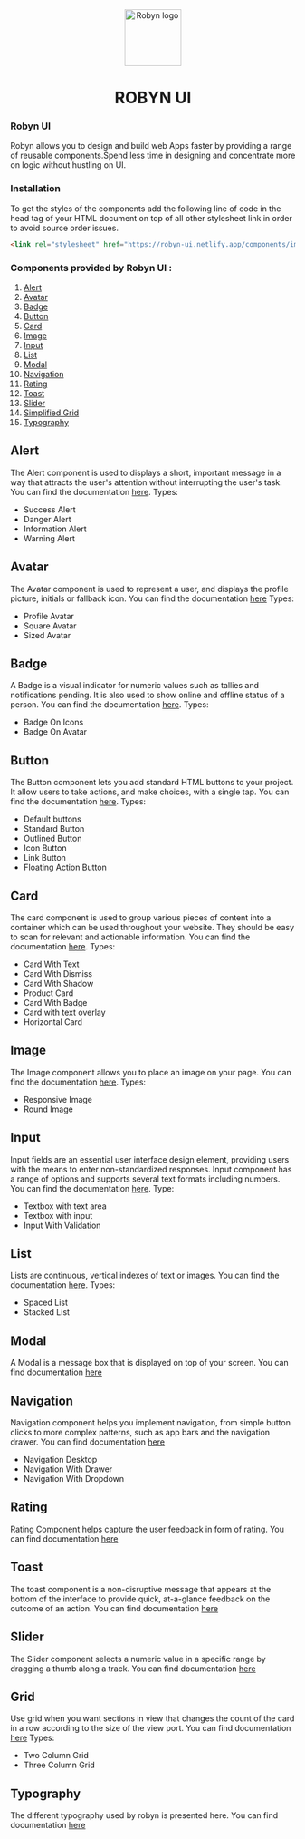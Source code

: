 <div align="center">
  <img src="./" height="100" width="100" alt="Robyn logo"/>
  
# ROBYN UI
</div>



### Robyn UI
Robyn allows you to design and build web Apps faster by providing a range of reusable components.Spend less time in designing and concentrate more on logic without hustling on UI.

### Installation
To get the styles of the components add the following line of code in the head tag of your HTML document on top of all other stylesheet link in order to avoid source order issues.
```html
<link rel="stylesheet" href="https://robyn-ui.netlify.app/components/import.css">
```

### Components provided by Robyn UI :
1.  [Alert](#alert)
2.  [Avatar](#avatar)
3.  [Badge](#badge)
4.  [Button](#button)
5.  [Card](#card)
6.  [Image](#image)
7.  [Input](#input)
8.  [List](#list)
9.  [Modal](#modal)
10. [Navigation](#navigation)
11. [Rating](#rating)
12. [Toast](#toast)
13. [Slider](#slider)
14. [Simplified Grid](#Grid)
15. [Typography](#typography)

## Alert
The Alert component is used to displays a short, important message in a way that attracts the user's attention without interrupting the user's task.
You can find the documentation [here](https://robyn-ui.netlify.app/components/alert/alert.html).
Types:
- Success Alert
- Danger Alert
- Information Alert
- Warning Alert

## Avatar
The Avatar component is used to represent a user, and displays the profile picture, initials or fallback icon.
You can find the documentation [here](https://robyn-ui.netlify.app/components/avatar/avatar.html)
Types:
- Profile Avatar
- Square Avatar
- Sized Avatar

## Badge
A Badge is a visual indicator for numeric values such as tallies and notifications pending. It is also used to show online and offline status of a person.
You can find the documentation [here](https://robyn-ui.netlify.app/components/badge/badge.html).
Types:
- Badge On Icons
- Badge On Avatar

## Button
The Button component lets you add standard HTML buttons to your project. It allow users to take actions, and make choices, with a single tap.
You can find the documentation [here](https://robyn-ui.netlify.app/components/buttons/button.html).
Types:
- Default buttons
- Standard Button
- Outlined Button
- Icon Button
- Link Button
- Floating Action Button

## Card
The card component is used to group various pieces of content into a container which can be used throughout your website. They should be easy to scan for relevant and actionable information.
You can find the documentation [here](https://robyn-ui.netlify.app/components/card/card.html).
Types:
- Card With Text
- Card With Dismiss
- Card With Shadow
- Product Card
- Card With Badge
- Card with text overlay
- Horizontal Card

## Image
The Image component allows you to place an image on your page.
You can find the documentation [here](https://robyn-ui.netlify.app/components/image/image.html).
Types:
- Responsive Image
- Round Image


## Input
Input fields are an essential user interface design element, providing users with the means to enter non-standardized responses. Input component has a range of options and supports several text formats including numbers.
You can find the documentation [here](https://robyn-ui.netlify.app/components/input/input.html).
Type:
- Textbox with text area
- Textbox with input
- Input With Validation

## List
Lists are continuous, vertical indexes of text or images. 
You can find the documentation [here](https://robyn-ui.netlify.app/components/list/list.html).
Types:
- Spaced List
- Stacked List

## Modal 
A Modal is a message box that is displayed on top of your screen.
You can find documentation [here](https://robyn-ui.netlify.app/components/modal/modal.html)

## Navigation
Navigation component helps you implement navigation, from simple button clicks to more complex patterns, such as app bars and the navigation drawer. 
You can find documentation [here](https://robyn-ui.netlify.app/components/navigation/navigation.html)
- Navigation Desktop
- Navigation With Drawer
- Navigation With Dropdown

## Rating
Rating Component helps capture the user feedback in form of rating.
You can find documentation [here](https://robyn-ui.netlify.app/components/rating/rating.html)

## Toast
The toast component is a non-disruptive message that appears at the bottom of the interface to provide quick, at-a-glance feedback on the outcome of an action.
You can find documentation [here](https://robyn-ui.netlify.app/components/toast/toast.html)

## Slider
The Slider component selects a numeric value in a specific range by dragging a thumb along a track.
You can find documentation [here](https://robyn-ui.netlify.app/components/slider/slider.html)

## Grid
Use grid when you want sections in view that changes the count of the card in a row according to the size of the view port.
You can find documentation [here](https://robyn-ui.netlify.app/components/grid/grid.html)
Types:
 - Two Column Grid
 - Three Column Grid

## Typography
The different typography used by robyn is presented here.
You can find documentation [here](https://robyn-ui.netlify.app/components/typography/typography.html)

